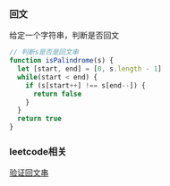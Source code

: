 ### 回文
给定一个字符串，判断是否回文

```js
// 判断s是否是回文串
function isPalindrome(s) {
  let [start, end] = [0, s.length - 1]
  while(start < end) {
    if (s[start++] !== s[end--]) {
      return false
    }
  }
  return true
}
```

### leetcode相关
[验证回文串](https://leetcode-cn.com/problems/valid-palindrome/)